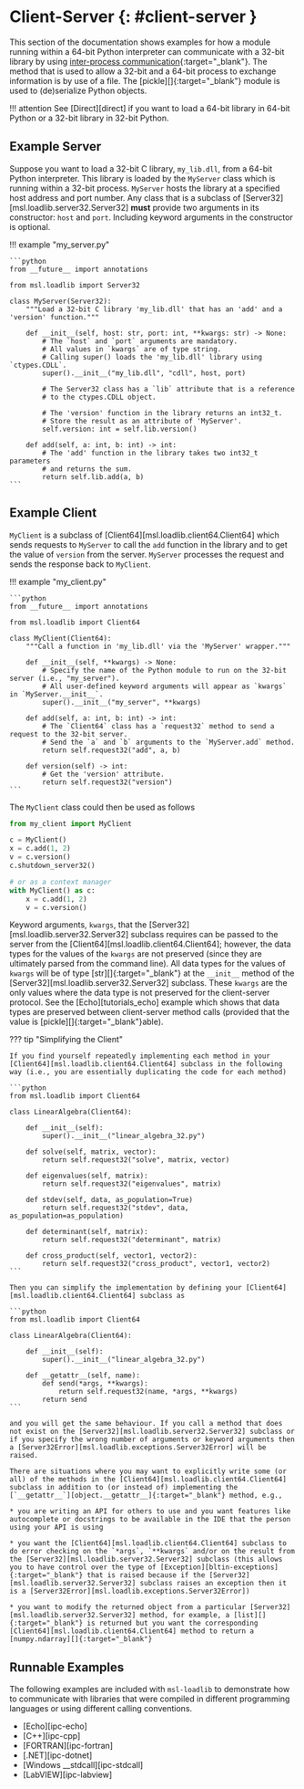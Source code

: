 # Client-Server {: #client-server }

This section of the documentation shows examples for how a module running within a 64-bit Python interpreter can communicate with a 32-bit library by using [inter-process communication][]{:target="_blank"}. The method that is used to allow a 32-bit and a 64-bit process to exchange information is by use of a file. The [pickle][]{:target="_blank"} module is used to (de)serialize Python objects.

!!! attention
    See [Direct][direct] if you want to load a 64-bit library in 64-bit Python or a 32-bit library in 32-bit Python.

## Example Server

Suppose you want to load a 32-bit C library, `my_lib.dll`, from a 64-bit Python interpreter. This library is loaded by the `MyServer` class which is running within a 32-bit process. `MyServer` hosts the library at a specified host address and port number. Any class that is a subclass of [Server32][msl.loadlib.server32.Server32] **must** provide two arguments in its constructor: `host` and `port`. Including keyword arguments in the constructor is optional.

!!! example "my_server.py"

    ```python
    from __future__ import annotations

    from msl.loadlib import Server32

    class MyServer(Server32):
        """Load a 32-bit C library 'my_lib.dll' that has an 'add' and a 'version' function."""

        def __init__(self, host: str, port: int, **kwargs: str) -> None:
            # The `host` and `port` arguments are mandatory.
            # All values in `kwargs` are of type string.
            # Calling super() loads the 'my_lib.dll' library using `ctypes.CDLL`.
            super().__init__("my_lib.dll", "cdll", host, port)

            # The Server32 class has a `lib` attribute that is a reference
            # to the ctypes.CDLL object.

            # The 'version' function in the library returns an int32_t.
            # Store the result as an attribute of 'MyServer'.
            self.version: int = self.lib.version()

        def add(self, a: int, b: int) -> int:
            # The 'add' function in the library takes two int32_t parameters
            # and returns the sum.
            return self.lib.add(a, b)
    ```

## Example Client

`MyClient` is a subclass of [Client64][msl.loadlib.client64.Client64] which sends requests to `MyServer` to call the `add` function in the library and to get the value of `version` from the server. `MyServer` processes the request and sends the response back to `MyClient`.

!!! example "my_client.py"

    ```python
    from __future__ import annotations

    from msl.loadlib import Client64

    class MyClient(Client64):
        """Call a function in 'my_lib.dll' via the 'MyServer' wrapper."""

        def __init__(self, **kwargs) -> None:
            # Specify the name of the Python module to run on the 32-bit server (i.e., "my_server").
            # All user-defined keyword arguments will appear as `kwargs` in `MyServer.__init__`.
            super().__init__("my_server", **kwargs)

        def add(self, a: int, b: int) -> int:
            # The `Client64` class has a `request32` method to send a request to the 32-bit server.
            # Send the `a` and `b` arguments to the `MyServer.add` method.
            return self.request32("add", a, b)

        def version(self) -> int:
            # Get the 'version' attribute.
            return self.request32("version")
    ```

The `MyClient` class could then be used as follows

```python
from my_client import MyClient

c = MyClient()
x = c.add(1, 2)
v = c.version()
c.shutdown_server32()

# or as a context manager
with MyClient() as c:
    x = c.add(1, 2)
    v = c.version()
```

Keyword arguments, `kwargs`, that the [Server32][msl.loadlib.server32.Server32] subclass requires can be passed to the server from the [Client64][msl.loadlib.client64.Client64]; however, the data types for the values of the `kwargs` are not preserved (since they are ultimately parsed from the command line). All data types for the values of `kwargs` will be of type [str][]{:target="_blank"} at the `__init__` method of the [Server32][msl.loadlib.server32.Server32] subclass. These `kwargs` are the only values where the data type is not preserved for the client-server protocol. See the [Echo][tutorials_echo] example which shows that data types are preserved between client-server method calls (provided that the value is [pickle][]{:target="_blank"}able).

??? tip "Simplifying the Client"

    If you find yourself repeatedly implementing each method in your [Client64][msl.loadlib.client64.Client64] subclass in the following way (i.e., you are essentially duplicating the code for each method)

    ```python
    from msl.loadlib import Client64

    class LinearAlgebra(Client64):

        def __init__(self):
            super().__init__("linear_algebra_32.py")

        def solve(self, matrix, vector):
            return self.request32("solve", matrix, vector)

        def eigenvalues(self, matrix):
            return self.request32("eigenvalues", matrix)

        def stdev(self, data, as_population=True)
            return self.request32("stdev", data, as_population=as_population)

        def determinant(self, matrix):
            return self.request32("determinant", matrix)

        def cross_product(self, vector1, vector2):
            return self.request32("cross_product", vector1, vector2)
    ```

    Then you can simplify the implementation by defining your [Client64][msl.loadlib.client64.Client64] subclass as

    ```python
    from msl.loadlib import Client64

    class LinearAlgebra(Client64):

        def __init__(self):
            super().__init__("linear_algebra_32.py")

        def __getattr__(self, name):
            def send(*args, **kwargs):
                return self.request32(name, *args, **kwargs)
            return send
    ```

    and you will get the same behaviour. If you call a method that does not exist on the [Server32][msl.loadlib.server32.Server32] subclass or if you specify the wrong number of arguments or keyword arguments then a [Server32Error][msl.loadlib.exceptions.Server32Error] will be raised.

    There are situations where you may want to explicitly write some (or all) of the methods in the [Client64][msl.loadlib.client64.Client64] subclass in addition to (or instead of) implementing the [`__getattr__`][object.__getattr__]{:target="_blank"} method, e.g.,

    * you are writing an API for others to use and you want features like autocomplete or docstrings to be available in the IDE that the person using your API is using

    * you want the [Client64][msl.loadlib.client64.Client64] subclass to do error checking on the `*args`, `**kwargs` and/or on the result from the [Server32][msl.loadlib.server32.Server32] subclass (this allows you to have control over the type of [Exception][bltin-exceptions]{:target="_blank"} that is raised because if the [Server32][msl.loadlib.server32.Server32] subclass raises an exception then it is a [Server32Error][msl.loadlib.exceptions.Server32Error])

    * you want to modify the returned object from a particular [Server32][msl.loadlib.server32.Server32] method, for example, a [list][]{:target="_blank"} is returned but you want the corresponding [Client64][msl.loadlib.client64.Client64] method to return a [numpy.ndarray][]{:target="_blank"}

## Runnable Examples

The following examples are included with `msl-loadlib` to demonstrate how to communicate with libraries that were compiled in different programming languages or using different calling conventions.

* [Echo][ipc-echo]
* [C++][ipc-cpp]
* [FORTRAN][ipc-fortran]
* [.NET][ipc-dotnet]
* [Windows __stdcall][ipc-stdcall]
* [LabVIEW][ipc-labview]

[inter-process communication]: https://en.wikipedia.org/wiki/Inter-process_communication
